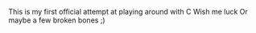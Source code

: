This is my first official attempt at playing around with C
Wish me luck
Or maybe a few broken bones ;)
